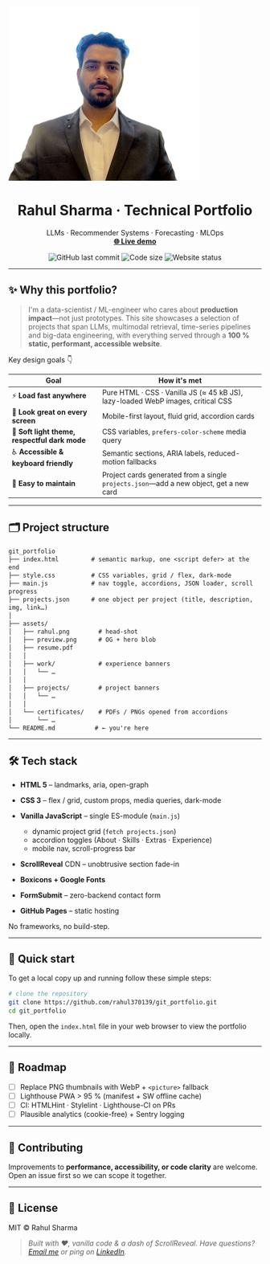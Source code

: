 <!-- cover -->

![Rahul Sharma avatar](assets/preview.png)

<h1 align="center">Rahul Sharma · Technical Portfolio</h1>

<p align="center">
  LLMs · Recommender Systems · Forecasting · MLOps
  <br>
  <a href="https://rahul370139.github.io/git_portfolio/" target="_blank"><strong>🌐 Live&nbsp;demo</strong></a>
</p>

<div align="center">
  <img alt="GitHub last commit"  src="https://img.shields.io/github/last-commit/rahul370139/git_portfolio">
  <img alt="Code size"            src="https://img.shields.io/github/languages/code-size/rahul370139/git_portfolio">
  <img alt="Website status"      src="https://img.shields.io/website?url=https://rahul370139.github.io/git_portfolio/">
</div>

---

## ✨ Why this portfolio?

> I'm a data-scientist / ML-engineer who cares about **production impact**—not just prototypes.
> This site showcases a selection of projects that span LLMs, multimodal retrieval, time-series pipelines and big-data engineering, with everything served through a **100 % static, performant, accessible website**.

Key design goals 👇

| Goal | How it's met |
|------|--------------|
|⚡ **Load fast anywhere**| Pure HTML · CSS · Vanilla JS (≈ 45 kB JS), lazy-loaded WebP images, critical CSS |
|📱 **Look great on every screen**| Mobile-first layout, fluid grid, accordion cards |
|🎨 **Soft light theme, respectful dark mode**| CSS variables, `prefers-color-scheme` media query |
|♿ **Accessible & keyboard friendly**| Semantic sections, ARIA labels, reduced-motion fallbacks |
|🔧 **Easy to maintain**| Project cards generated from a single `projects.json`—add a new object, get a new card |

---

## 🗂️ Project structure

```text
git_portfolio
├── index.html         # semantic markup, one <script defer> at the end
├── style.css          # CSS variables, grid / flex, dark-mode
├── main.js            # nav toggle, accordions, JSON loader, scroll progress
├── projects.json      # one object per project (title, description, img, link…)
│
├── assets/
│   ├── rahul.png        # head-shot
│   ├── preview.png      # OG + hero blob
│   ├── resume.pdf
│   │
│   ├── work/            # experience banners
│   │   └── …
│   │
│   ├── projects/        # project banners
│   │   └── …
│   │
│   └── certificates/    # PDFs / PNGs opened from accordions
│       └── …
└── README.md           # ← you're here
```

---

## 🛠 Tech stack

* **HTML 5** – landmarks, aria, open-graph
* **CSS 3** – flex / grid, custom props, media queries, dark-mode
* **Vanilla JavaScript** – single ES-module (`main.js`)

  * dynamic project grid (`fetch projects.json`)
  * accordion toggles (About · Skills · Extras · Experience)
  * mobile nav, scroll-progress bar
* **ScrollReveal** CDN – unobtrusive section fade-in
* **Boxicons + Google Fonts**
* **FormSubmit** – zero-backend contact form
* **GitHub Pages** – static hosting

No frameworks, no build-step.

---

## 🚀 Quick start

To get a local copy up and running follow these simple steps:

```bash
# clone the repository
git clone https://github.com/rahul370139/git_portfolio.git
cd git_portfolio
```

Then, open the `index.html` file in your web browser to view the portfolio locally.

---

## 🌟 Roadmap

* [ ] Replace PNG thumbnails with WebP + `<picture>` fallback
* [ ] Lighthouse PWA > 95 % (manifest + SW offline cache)
* [ ] CI: HTMLHint · Stylelint · Lighthouse-CI on PRs
* [ ] Plausible analytics (cookie-free) + Sentry logging

---

## 🤝 Contributing

Improvements to **performance, accessibility, or code clarity** are welcome.
Open an issue first so we can scope it together.

---

## 📜 License

MIT © Rahul Sharma


> _Built with ❤️, vanilla code & a dash of ScrollReveal._
> _Have questions? [Email me](mailto:rahul11s@umd.edu) or ping on [LinkedIn](https://linkedin.com/in/rahul-sharma--)._